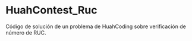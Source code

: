 # HuahContest_Ruc
Código de solución de un problema de HuahCoding sobre verificación de número de RUC.
